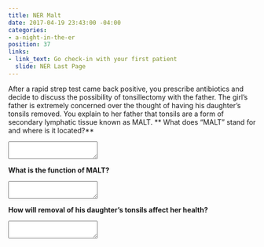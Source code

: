 ```yaml
---
title: NER Malt
date: 2017-04-19 23:43:00 -04:00
categories:
- a-night-in-the-er
position: 37
links:
- link_text: Go check-in with your first patient
  slide: NER Last Page
---
```


After a rapid strep test came back positive, you prescribe antibiotics and decide to discuss the possibility of tonsillectomy with the father. The girl’s father is extremely concerned over the thought of having his daughter’s tonsils removed. You explain to her father that tonsils are a form of secondary lymphatic tissue known as MALT.
**
What does “MALT” stand for and where is it located?**

<textarea></textarea>

**What is the function of MALT?**

<textarea></textarea>

**How will removal of his daughter’s tonsils affect her health?**

<textarea></textarea>